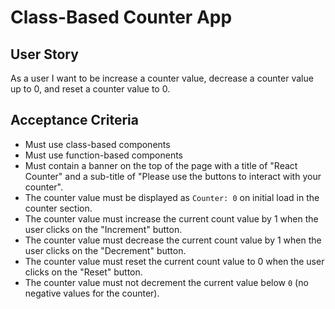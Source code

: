 # Class-Based Counter App

## User Story

As a user I want to be increase a counter value, decrease a counter value up to 0, and reset a counter value to 0.

## Acceptance Criteria

- Must use class-based components
- Must use function-based components
- Must contain a banner on the top of the page with a title of "React Counter" and a sub-title of "Please use the buttons to interact with your counter".
- The counter value must be displayed as `Counter: 0` on initial load in the counter section.
- The counter value must increase the current count value by 1 when the user clicks on the "Increment" button.
- The counter value must decrease the current count value by 1 when the user clicks on the "Decrement" button.
- The counter value must reset the current count value to 0 when the user clicks on the "Reset" button.
- The counter value must not decrement the current value below `0` (no negative values for the counter).
